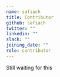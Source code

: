 ```yaml
---
name: safiach
title: Contributor
github: safiach
twitter: ""
linkedin: ""
slack: ""
joining_date: ""
role: contributor
---
```


Still waiting for this

